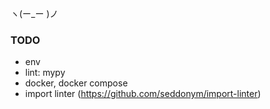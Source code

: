 ヽ(ー_ー )ノ

### TODO
- env
- lint: mypy
- docker, docker compose
- import linter (https://github.com/seddonym/import-linter)
